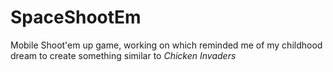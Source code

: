 # SpaceShootEm
Mobile Shoot'em up game, working on which reminded me of my childhood dream to create something similar to *Chicken Invaders*
